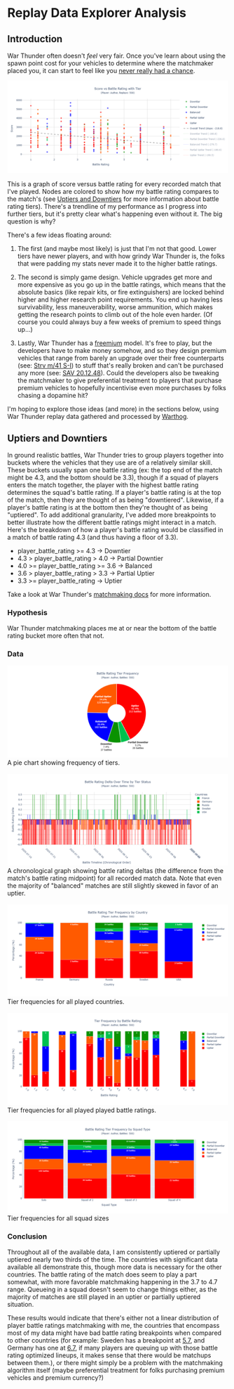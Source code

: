 # Replay Data Explorer Analysis

## Introduction

War Thunder often doesn't *feel* very fair. Once you've learn about using the spawn point cost for your vehicles to determine where the matchmaker placed you, it can start to feel like you [never really had a chance](https://youtu.be/s-1WxfsJzPM?t=43).

<img src="https://github.com/naschorr/warthog/blob/main/output/graphs/scatter_score_vs_br.png?raw=true">

This is a graph of score versus battle rating for every recorded match that I've played. Nodes are colored to show how my battle rating compares to the match's (see [Uptiers and Downtiers](#uptiers-and-downtiers) for more information about battle rating tiers). There's a trendline of my performance as I progress into further tiers, but it's pretty clear what's happening even without it. The big question is why?

There's a few ideas floating around:

1. The first (and maybe most likely) is just that I'm not that good. Lower tiers have newer players, and with how grindy War Thunder is, the folks that were padding my stats never made it to the higher battle ratings.

2. The second is simply game design. Vehicle upgrades get more and more expensive as you go up in the battle ratings, which means that the absolute basics (like repair kits, or fire extinguishers) are locked behind higher and higher research point requirements. You end up having less survivability, less maneuverability, worse ammunition, which makes getting the research points to climb out of the hole even harder. (Of course you could always buy a few weeks of premium to speed things up...)

3. Lastly, War Thunder has a [freemium](https://en.wikipedia.org/wiki/Freemium) model. It's free to play, but the developers have to make money somehow, and so they design premium vehicles that range from barely an upgrade over their free counterparts (see: [Strv m/41 S-I](https://wiki.warthunder.com/unit/sw_strv_m41_s1)) to stuff that's really broken and can't be purchased any more (see: [SAV 20.12.48](https://wiki.warthunder.com/unit/sw_sav_fm48)). Could the developers also be tweaking the matchmaker to give preferential treatment to players that purchase premium vehicles to hopefully incentivise even more purchases by folks chasing a dopamine hit?

I'm hoping to explore those ideas (and more) in the sections below, using War Thunder replay data gathered and processed by [Warthog](https://github.com/naschorr/warthog).

## Uptiers and Downtiers

In ground realistic battles, War Thunder tries to group players together into buckets where the vehicles that they use are of a relatively similar skill. These buckets usually span one battle rating (ex: the top end of the match might be 4.3, and the bottom should be 3.3), though if a squad of players enters the match together, the player with the highest battle rating determines the squad's battle rating. If a player's battle rating is at the top of the match, then they are thought of as being "downtiered". Likewise, if a player's battle rating is at the bottom then they're thought of as being "uptiered". To add additional granularity, I've added more breakpoints to better illustrate how the different battle ratings might interact in a match. Here's the breakdown of how a player's battle rating would be classified in a match of battle rating 4.3 (and thus having a floor of 3.3).

- player_battle_rating >= 4.3 -> Downtier
- 4.3 > player_battle_rating > 4.0 -> Partial Downtier
- 4.0 >= player_battle_rating >= 3.6 -> Balanced
- 3.6 > player_battle_rating > 3.3 -> Partial Uptier
- 3.3 >= player_battle_rating -> Uptier

Take a look at War Thunder's [matchmaking docs](https://wiki.warthunder.com/mechanics/matchmaking) for more information.

### Hypothesis

War Thunder matchmaking places me at or near the bottom of the battle rating bucket more often that not.

### Data

<img src="https://github.com/naschorr/warthog/blob/main/output/graphs/pie_tier_frequency.png?raw=true">
A pie chart showing frequency of tiers.
<br>
<br>

<img src="https://github.com/naschorr/warthog/blob/main/output/graphs/bar_tier_distribution.png?raw=true">
A chronological graph showing battle rating deltas (the difference from the match's battle rating midpoint) for all recorded match data. Note that even the majority of "balanced" matches are still slightly skewed in favor of an uptier.
<br>
<br>

<img src="https://github.com/naschorr/warthog/blob/main/output/graphs/bar_tier_frequency_vs_country.png?raw=true">
Tier frequencies for all played countries.
<br>
<br>

<img src="https://github.com/naschorr/warthog/blob/main/output/graphs/bar_tier_frequency_vs_br.png?raw=true">
Tier frequencies for all played played battle ratings.
<br>
<br>

<img src="https://github.com/naschorr/warthog/blob/main/output/graphs/bar_squad_tier_distribution.png?raw=true">
Tier frequencies for all squad sizes

### Conclusion

Throughout all of the available data, I am consistently uptiered or partially uptiered nearly two thirds of the time. The countries with significant data available all demonstrate this, though more data is necessary for the other countries. The battle rating of the match does seem to play a part somewhat, with more favorable matchmaking happening in the 3.7 to 4.7 range. Queueing in a squad doesn't seem to change things either, as the majority of matches are still played in an uptier or partially uptiered situation.

These results would indicate that there's either not a linear distribution of player battle ratings matchmaking with me, the countries that encompass most of my data might have bad battle rating breakpoints when compared to other countries (for example: Sweden has a breakpoint at [5.7](https://wiki.warthunder.com/ground?v=t&t_c=sweden), and Germany has one at [6.7](https://wiki.warthunder.com/ground?v=t&t_c=germany), if many players are queuing up with those battle rating optimized lineups, it makes sense that there would be matchups between them.), or there might simply be a problem with the matchmaking algorithm itself (maybe preferential treatment for folks purchasing premium vehicles and premium currency?)
